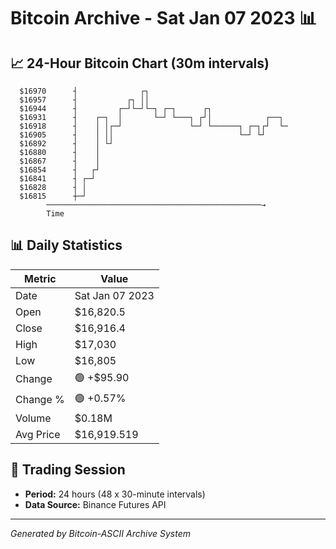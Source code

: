# Bitcoin Archive - Sat Jan 07 2023 📊

## 📈 24-Hour Bitcoin Chart (30m intervals)

```
  $16970      ┤              ┌┐                                
  $16957      ┤           ┌┐ ││                                
  $16944      ┤         ┌─┘└─┘└─┐ ┌─┐      ┌┐                  
  $16931      ┤    ┌─┐  │       └─┘ └───┐ ┌┘│            ┌──┐  
  $16918      ┤    │ │┌─┘               └─┘ └──────┐ ┌─┐┌┘  └─ 
  $16905      ┤    │ ││                            └─┘ └┘      
  $16892      ┤    │ └┘                                        
  $16880      ┤    │                                           
  $16867      ┤    │                                           
  $16854      ┤   ┌┘                                           
  $16841      ┤ ┌─┘                                            
  $16828      ┤ │                                              
  $16815      ┼─┘                                              
        ────────────────────────────────────────────────→
        Time
```

## 📊 Daily Statistics

| Metric | Value |
|--------|-------|
| Date | Sat Jan 07 2023 |
| Open | $16,820.5 |
| Close | $16,916.4 |
| High | $17,030 |
| Low | $16,805 |
| Change | 🟢 +$95.90 |
| Change % | 🟢 +0.57% |
| Volume | $0.18M |
| Avg Price | $16,919.519 |

## 📅 Trading Session

- **Period:** 24 hours (48 x 30-minute intervals)
- **Data Source:** Binance Futures API

---
*Generated by Bitcoin-ASCII Archive System*

